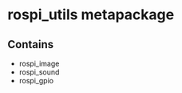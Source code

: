 rospi_utils metapackage
==========================

Contains
--------

 * rospi_image
 * rospi_sound
 * rospi_gpio
